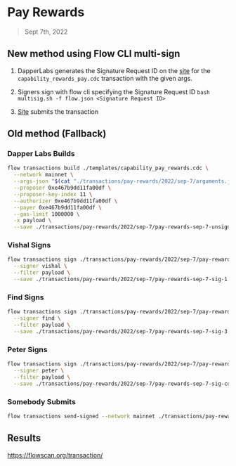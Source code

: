 # Pay Rewards
> Sept 7th, 2022

## New method using Flow CLI multi-sign

1. DapperLabs generates the Signature Request ID on the [site](https://flow-multisig-git-service-account-onflow.vercel.app/mainnet?type=serviceAccount&name=capability_pay_rewards.cdc&param=%5B%20%20%20%20%20%7B%20%20%20%20%20%20%20%20%20%22type%22:%20%22UFix64%22,%20%20%20%20%20%20%20%20%20%22value%22:%20%221293280.0%22%20%20%20%20%20%7D,%20%20%20%20%20%7B%20%20%20%20%20%20%20%20%20%22type%22:%20%22Dictionary%22,%20%20%20%20%20%20%20%20%20%22value%22:%20%5B%5D%20%20%20%20%20%7D%20%5D&acct=0xe467b9dd11fa00df&limit=1000000) for the `capability_rewards_pay.cdc` transaction with the given args.

2. Signers sign with flow cli specifying the Signature Request ID
`bash multisig.sh -f flow.json <Signature Request ID>`

3. [Site](https://flow-multisig-git-service-account-onflow.vercel.app/mainnet) submits the transaction

## Old method (Fallback)

### Dapper Labs Builds


```sh
flow transactions build ./templates/capability_pay_rewards.cdc \
  --network mainnet \
  --args-json "$(cat "./transactions/pay-rewards/2022/sep-7/arguments.json")" \
  --proposer 0xe467b9dd11fa00df \
  --proposer-key-index 11 \
  --authorizer 0xe467b9dd11fa00df \
  --payer 0xe467b9dd11fa00df \
  --gas-limit 1000000 \
  -x payload \
  --save ./transactions/pay-rewards/2022/sep-7/pay-rewards-sep-7-unsigned.rlp
```

### Vishal Signs

```sh
flow transactions sign ./transactions/pay-rewards/2022/sep-7/pay-rewards-sep-7-unsigned.rlp \
  --signer vishal \
  --filter payload \
  --save ./transactions/pay-rewards/2022/sep-7/pay-rewards-sep-7-sig-1.rlp
```

### Find Signs

```sh
flow transactions sign ./transactions/pay-rewards/2022/sep-7/pay-rewards-sep-7-sig-2.rlp \
  --signer find \
  --filter payload \
  --save ./transactions/pay-rewards/2022/sep-7/pay-rewards-sep-7-sig-3.rlp
```

### Peter Signs

```sh
flow transactions sign ./transactions/pay-rewards/2022/sep-7/pay-rewards-sep-7-sig-3.rlp \
  --signer peter \
  --filter payload \
  --save ./transactions/pay-rewards/2022/sep-7/pay-rewards-sep-7-sig-complete.rlp
```

### Somebody Submits

```sh
flow transactions send-signed --network mainnet ./transactions/pay-rewards/2022/sep-7/pay-rewards-sep-7-sig-complete.rlp
```

## Results

https://flowscan.org/transaction/
